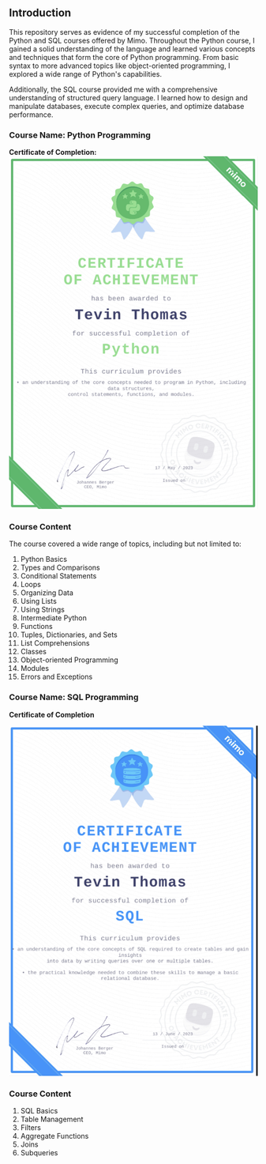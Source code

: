 ## Introduction

This repository serves as evidence of my successful completion of the Python and SQL courses offered by Mimo. Throughout the Python course, I gained a solid understanding of the language and learned various concepts and techniques that form the core of Python programming. From basic syntax to more advanced topics like object-oriented programming, I explored a wide range of Python's capabilities.

Additionally, the SQL course provided me with a comprehensive understanding of structured query language. I learned how to design and manipulate databases, execute complex queries, and optimize database performance. 


### Course Name: Python Programming

<b>Certificate of Completion:</b>
<img src="79D86626-5D14-49B9-A626-FACF82941BA5.jpeg">



### Course Content

The course covered a wide range of topics, including but not limited to:

1. Python Basics
2. Types and Comparisons
3. Conditional Statements
4. Loops
5. Organizing Data
6. Using Lists
7. Using Strings
8. Intermediate Python
9. Functions
10. Tuples, Dictionaries, and Sets
11. List Comprehensions
12. Classes
13. Object-oriented Programming
14. Modules
15. Errors and Exceptions

### Course Name: SQL Programming 

<b>Certificate of Completion</b>

<img src="1A0D3F1B-0A0C-40EE-A1B3-F8056DCABA71.jpeg">

### Course Content

1. SQL Basics
2. Table Management 
3. Filters
4. Aggregate Functions
5. Joins 
6. Subqueries


